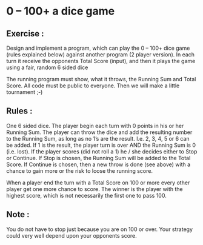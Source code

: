 # 0 – 100+ a dice game 

## Exercise : 
Design and implement a program, which can play the 0 – 100+ dice game (rules
explained below) against another program (2 player version).
In each turn it receive the opponents Total Score (input), and then it plays the game
using a fair, random 6 sided dice 

The running program must show, what it
throws, the Running Sum and Total Score.
All code must be public to everyone.
Then we will make a little tournament ;-)

## Rules : 
One 6 sided dice.
The player begin each turn with 0 points in his or her Running Sum.
The player can throw the dice and add the resulting number to the Running Sum, as
long as no 1’s are the result. I.e. 2, 3, 4, 5 or 6 can be added.
If 1 is the result, the player turn is over AND the Running Sum is 0 (i.e. lost).
If the player scores (did not roll a 1) he / she decides either to Stop or Continue.
If Stop is chosen, the Running Sum will be added to the Total Score.
If Continue is chosen, then a new throw is done (see above) with a chance to gain
more or the risk to loose the running score.

When a player end the turn with a Total Score on 100 or more every other player get
one more chance to score.
The winner is the player with the highest score, which is not necessarily the first one
to pass 100.

## Note :
You do not have to stop just because you are on 100 or over.
Your strategy could very well depend upon your opponents score.